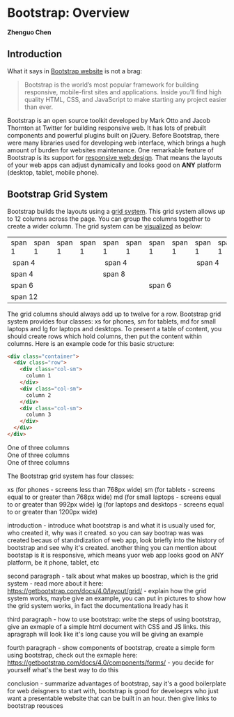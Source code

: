 # Bootstrap: Overview

**Zhenguo Chen**

## Introduction

What it says in [Bootstrap website](https://v4-alpha.getbootstrap.com/getting-started/introduction/) is not a brag:

>Bootstrap is the world’s most popular framework for building responsive, mobile-first sites and applications. Inside you’ll find high quality HTML, CSS, and JavaScript to make starting any project easier than ever.

Bootstrap is an open source toolkit developed by Mark Otto and Jacob Thornton at Twitter for building responsive
web. It has lots of prebuilt components and powerful plugins built on jQuery. Before Bootstrap, there were many
libraries used for developing web interface, which brings a hugh amount of burden for websites maintenance. One 
remarkable feature of Bootstrap is its support for [responsive web design](https://en.wikipedia.org/wiki/Responsive_web_design).
That means the layouts of your web apps can adjust dynamically and looks good on **ANY** platform (desktop, tablet,
mobile phone).

## Bootstrap Grid System

Bootstrap builds the layouts using a [grid system](https://getbootstrap.com/docs/4.0/layout/grid/). This grid 
system allows up to 12 columns across the page. You can group the columns together to create a wider column.
The grid system can be [visualized](https://www.w3schools.com/bootstrap/bootstrap_grid_system.asp) as below:


<div class="table-responsive">
<table class="grid" cellspacing="0">
<tbody><tr>
  <td>span 1</td>
  <td>span 1</td>  
  <td>span 1</td>
  <td>span 1</td>
  <td>span 1</td>  
  <td>span 1</td>
  <td>span 1</td>
  <td>span 1</td>  
  <td>span 1</td>
  <td>span 1</td>
  <td>span 1</td>  
  <td>span 1</td>
</tr>
<tr>
  <td colspan="4">&nbsp;span 4</td>
  <td colspan="4">&nbsp;span 4</td>  
  <td colspan="4">&nbsp;span 4</td>
</tr>
<tr>
  <td colspan="4">span 4</td>
  <td colspan="8">span 8</td>  
</tr>
<tr>
  <td colspan="6">span 6</td>
  <td colspan="6">span 6</td>  
</tr>
<tr>
  <td colspan="12">span 12</td>
</tr>
</tbody></table>
</div>

The grid columns should always add up to twelve for a row. Bootstrap grid system provides four classes: xs for
phones, sm for tablets, md for small laptops and lg for laptops and desktops. To present a table of content,
you should create rows which hold columns, then put the content within columns. Here is an example code for
this basic structure:

```html
<div class="container">
  <div class="row">
    <div class="col-sm">
      column 1
    </div>
    <div class="col-sm">
      column 2
    </div>
    <div class="col-sm">
      column 3
    </div>
  </div>
</div>
```

<div class="container">
  <div class="row">
    <div class="col-sm">
      One of three columns
    </div>
    <div class="col-sm">
      One of three columns
    </div>
    <div class="col-sm">
      One of three columns
    </div>
  </div>
</div>

The Bootstrap grid system has four classes:

xs (for phones - screens less than 768px wide)
sm (for tablets - screens equal to or greater than 768px wide)
md (for small laptops - screens equal to or greater than 992px wide)
lg (for laptops and desktops - screens equal to or greater than 1200px wide)


introduction - introduce what bootstrap is and what it is usually used for, who created it, why was it created.
so you can say bootrap was was created becaus of standrdization of web app, look briefly into the history of 
bootstrap and see why it's created. another thing you can mention about bootstap is it is responsive, which 
means yuor web app looks good on ANY platform, be it phone, tablet, etc

second paragraph - talk about what makes up boostrap, which is the grid system - read more about it here: 
https://getbootstrap.com/docs/4.0/layout/grid/ - explain how the grid system works, maybe give an example, 
you can put in pictures to show how the grid system works, in fact the documentationa lready has it

third paragraph - how to use bootstrap: write the steps of using bootstrap, give an exmaple of a simple html 
document with CSS and JS links. this apragraph will look like it's long cause you will be giving an example

fourth paragraph - show components of bootstrap, create a simple form using bootstrap, check out the exmaple 
here: https://getbootstrap.com/docs/4.0/components/forms/ - you decide for yourself what's the best way to do 
this

conclusion - summarize advantages of bootstrap, say it's a good boilerplate for web deisgners to start with, 
bootstrap is good for develoeprs who just want a presentable website that can be built in an hour. then give 
links to bootstrap reousces